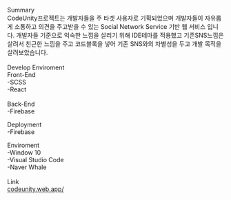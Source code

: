 Summary 
<br>
CodeUnity프로젝트는 개발자들을 주 타겟 사용자로 기획되었으며 개발자들이 자유롭게 소통하고 의견을 주고받을 수 있는 Social Network Service 기반 웹 서비스 입니다. 개발자들 기준으로 익숙한 느낌을 살리기 위해 IDE테마를 적용했고 기존SNS느낌은 살려서 친근한 느낌을 주고 코드블록을 넣어 기존 SNS와의 차별성을 두고 개발 목적을 살려보았습니다.
<br><br>
Develop Enviroment
<br>
Front-End <br>
-SCSS
<br>
-React
<br>
<br>
Back-End
<br>
-Firebase

Deployment
<br>
-Firebase
<br>

Enviroment
<br>
-Window 10
<br>
-Visual Studio Code
<br>
-Naver Whale
<br>
<br>
Link
<br>
<a href="codeunity.web.app/">codeunity.web.app/</a>
